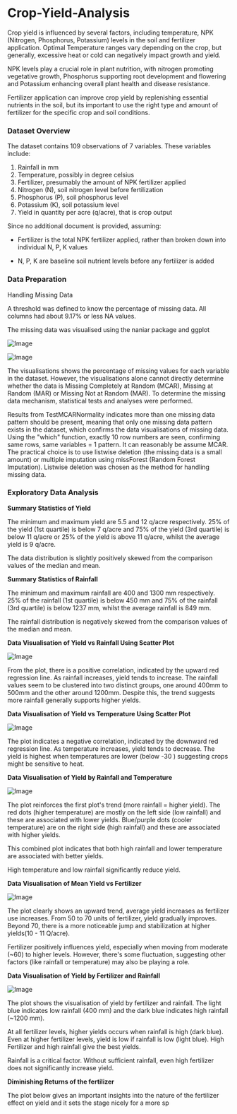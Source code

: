 # Crop-Yield-Analysis

<div>

Crop yield is influenced by several factors, including temperature, NPK (Nitrogen, Phosphorus, Potassium) levels in the soil and fertilizer application. Optimal Temperature ranges vary depending on the crop, but generally, excessive heat or cold can negatively impact growth and yield.

NPK levels play a crucial role in plant nutrition, with nitrogen promoting vegetative growth, Phosphorus supporting root development and flowering and Potassium enhancing overall plant health and disease resistance.

Fertilizer application can improve crop yield by replenishing essential nutrients in the soil, but its important to use the right type and amount of fertilizer for the specific crop and soil conditions.

### **Dataset Overview**

The dataset contains 109 observations of 7 variables. These variables include:

1.  Rainfall in mm
2.  Temperature, possibly in degree celsius
3.  Fertilizer, presumably the amount of NPK fertilizer applied
4.  Nitrogen (N), soil nitrogen level before fertilization
5.  Phosphorus (P), soil phosphorus level
6.  Potassium (K), soil potassium level
7.  Yield in quantity per acre (q/acre), that is crop output

Since no additional document is provided, assuming:

-   Fertilizer is the total NPK fertilizer applied, rather than broken down into individual N, P, K values

-   N, P, K are baseline soil nutrient levels before any fertilizer is added

### **Data Preparation**

Handling Missing Data

A threshold was defined to know the percentage of missing data. All columns had about 9.17% or less NA values.

The missing data was visualised using the naniar package and ggplot

![Image](https://github.com/user-attachments/assets/53d40d17-65b4-41e0-8411-90446b7445c2)

![Image](https://github.com/user-attachments/assets/ee9d92e9-1a3e-4eb8-b6cd-4e781c04ecfd)

The visualisations shows the percentage of missing values for each variable in the dataset. However, the visualisations alone cannot directly determine whether the data is Missing Completely at Random (MCAR), Missing at Random (MAR) or Missing Not at Random (MAR). To determine the missing data mechanism, statistical tests and analyses were performed.

Results from TestMCARNormality indicates more than one missing data pattern should be present, meaning that only one missing data pattern exists in the dataset, which confirms the data visualisations of missing data. Using the "which" function, exactly 10 row numbers are seen, confirming same rows, same variables = 1 pattern. It can reasonably be assume MCAR. The practical choice is to use listwise deletion (the missing data is a small amount) or multiple imputation using missForest (Random Forest Imputation). Listwise deletion was chosen as the method for handling missing data.

### **Exploratory Data Analysis**

**Summary Statistics of Yield**

The minimum and maximum yield are 5.5 and 12 q/acre respectively. 25% of the yield (1st quartile) is below 7 q/acre and 75% of the yield (3rd quartile) is below 11 q/acre or 25% of the yield is above 11 q/acre, whilst the average yield is 9 q/acre.

The data distribution is slightly positively skewed from the comparison values of the median and mean.

**Summary Statistics of Rainfall**

The minimum and maximum rainfall are 400 and 1300 mm respectively. 25% of the rainfall (1st quartile) is below 450 mm and 75% of the rainfall (3rd quartile) is below 1237 mm, whilst the average rainfall is 849 mm.

The rainfall distribution is negatively skewed from the comparison values of the median and mean.

**Data Visualisation of Yield vs Rainfall Using Scatter Plot**

![Image](https://github.com/user-attachments/assets/f9ac09e3-d5ee-471f-a6a4-ea37ffa855ef)

From the plot, there is a positive correlation, indicated by the upward red regression line. As rainfall increases, yield tends to increase. The rainfall values seem to be clustered into two distinct groups, one around 400mm to 500mm and the other around 1200mm. Despite this, the trend suggests more rainfall generally supports higher yields.

**Data Visualisation of Yield vs Temperature Using Scatter Plot**

![Image](https://github.com/user-attachments/assets/e5a378f4-03be-4c0e-91cb-a6562582ae5b)

The plot indicates a negative correlation, indicated by the downward red regression line. As temperature increases, yield tends to decrease. The yield is highest when temperatures are lower (below -30 ) suggesting crops might be sensitive to heat.

**Data Visualisation of Yield by Rainfall and Temperature**

![Image](https://github.com/user-attachments/assets/459396a1-d20e-47b4-8bd3-e858484ece39)

The plot reinforces the first plot's trend (more rainfall = higher yield). The red dots (higher temperature) are mostly on the left side (low rainfall) and these are associated with lower yields. Blue/purple dots (cooler temperature) are on the right side (high rainfall) and these are associated with higher yields.

This combined plot indicates that both high rainfall and lower temperature are associated with better yields.

High temperature and low rainfall significantly reduce yield.

**Data Visualisation of Mean Yield vs Fertilizer**

![Image](https://github.com/user-attachments/assets/118029cb-33bd-4b48-ab84-3f100edc0711)

The plot clearly shows an upward trend, average yield increases as fertilizer use increases. From 50 to 70 units of fertilizer, yield gradually improves. Beyond 70, there is a more noticeable jump and stabilization at higher yields(10 - 11 Q/acre).

Fertilizer positively influences yield, especially when moving from moderate (\~60) to higher levels. However, there's some fluctuation, suggesting other factors (like rainfall or temperature) may also be playing a role.

**Data Visualisation of Yield by Fertilizer and Rainfall**

![Image](https://github.com/user-attachments/assets/c464410b-7069-42dd-ae32-5763a6952097)

The plot shows the visualisation of yield by fertilizer and rainfall. The light blue indicates low rainfall (400 mm) and the dark blue indicates high rainfall (\~1200 mm).

At all fertilizer levels, higher yields occurs when rainfall is high (dark blue). Even at higher fertilizer levels, yield is low if rainfall is low (light blue). High Fertilizer and high rainfall give the best yields.

Rainfall is a critical factor. Without sufficient rainfall, even high fertilizer does not significantly increase yield.

**Diminishing Returns of the fertilizer**

The plot below gives an important insights into the nature of the fertilizer effect on yield and it sets the stage nicely for a more sp

</div>
